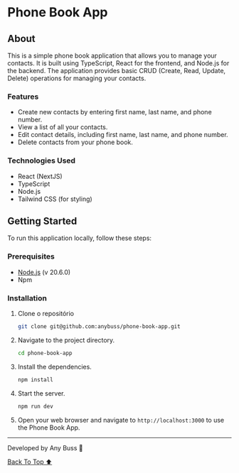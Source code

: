 # Phone Book App

## About

This is a simple phone book application that allows you to manage your contacts. It is built using TypeScript, React for the frontend, and Node.js for the backend. The application provides basic CRUD (Create, Read, Update, Delete) operations for managing your contacts.

### Features

- Create new contacts by entering first name, last name, and phone number.
- View a list of all your contacts.
- Edit contact details, including first name, last name, and phone number.
- Delete contacts from your phone book.

### Technologies Used

- React (NextJS)
- TypeScript
- Node.js
- Tailwind CSS (for styling)

## Getting Started

To run this application locally, follow these steps:

### Prerequisites

- [Node.js](https://nodejs.org/en/) (v 20.6.0)
- Npm

### Installation

1. Clone o repositório

   ```bash
   git clone git@github.com:anybuss/phone-book-app.git
   ```

2. Navigate to the project directory.

   ```bash
   cd phone-book-app
   ```

3. Install the dependencies.

   ```bash
   npm install
   ```

4. Start the server.

   ```bash
   npm run dev
   ```

5. Open your web browser and navigate to `http://localhost:3000` to use the Phone Book App.

---

Developed by Any Buss 🖤

[Back To Top ⬆](#phone-book-app)
